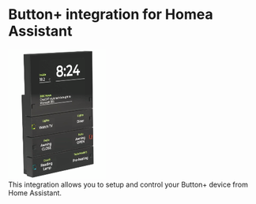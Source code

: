 # Button+ integration for Homea Assistant

![img.png](resource%2Fimg.png)  
This integration allows you to setup and control your Button+ device from Home Assistant.

